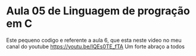 # Aula 05 de Linguagem de progração em C
Este pequeno codigo e referente a aula 6, que esta neste video no meu canal do youtube https://youtu.be/IQEs0TE_fTA Um forte abraço a todos
